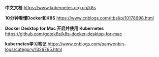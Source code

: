 **中文文档**
https://www.kubernetes.org.cn/k8s

**10分钟看懂Docker和K8S**
https://www.cnblogs.com/itbsl/p/10178698.html

**Docker Desktop for Mac 开启并使用 Kubernetes**
https://github.com/gotok8s/k8s-docker-desktop-for-mac

**kubernetes学习笔记**
https://www.cnblogs.com/panwenbin-logs/category/1329765.html